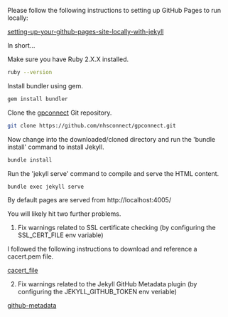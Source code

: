 Please follow the following instructions to setting up GitHub Pages to run locally:

[setting-up-your-github-pages-site-locally-with-jekyll](https://help.github.com/articles/setting-up-your-github-pages-site-locally-with-jekyll/)

In short...

Make sure you have Ruby 2.X.X installed.

```bash
ruby --version
```

Install bundler using gem.

```bash
gem install bundler 
```

Clone the [gpconnect](https://github.com/nhsconnect/gpconnect.git) Git repository.

```bash
git clone https://github.com/nhsconnect/gpconnect.git
```

Now change into the downloaded/cloned directory and run the 'bundle install' command to install Jekyll.

```bash
bundle install 
```

Run the 'jekyll serve' command to compile and serve the HTML content.

```bash
bundle exec jekyll serve 
```

By default pages are served from http://localhost:4005/

You will likely hit two further problems.

1) Fix warnings related to SSL certificate checking (by configuring the SSL_CERT_FILE env variable)

I followed the following instructions to download and reference a cacert.pem file.

[cacert_file](https://gist.github.com/fnichol/867550)

2) Fix warnings related to the Jekyll GitHub Metadata plugin (by configuring the JEKYLL_GITHUB_TOKEN env veriable)

[github-metadata](https://github.com/jekyll/github-metadata)
